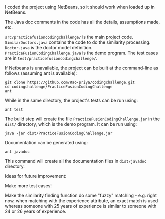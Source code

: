 I coded the project using NetBeans, so it should work when loaded up in NetBeans.

The Java doc comments in the code has all the details, assumptions made, etc.

`src/practicefusioncodingchallenge/` is the main project code.  `SimilarDoctors.java` contains the code to do the similarity processing.  `Doctor.java` is the doctor model definition.  `PracticeFusionCodingChallenge.java` is the demo program.  The test cases are in `test/practicefusioncodingchallenge/`.

If Netbeans is unavailable, the project can be built at the command-line as follows (assuming ant is available):

```
git clone https://github.com/Rao-priya/codingchallenge.git
cd codingchallenge/PracticeFusionCodingChallenge
ant
```

While in the same directory, the project's tests can be run using:

```
ant test
```

The build step will create the file `PracticeFusionCodingChallenge.jar` in the `dist/` directory, which is the demo program. It can be run using:

```
java -jar dist/PracticeFusionCodingChallenge.jar
```

Documentation can be generated using:

```
ant javadoc
```

This command will create all the documentation files in `dist/javadoc` directory.

Ideas for future improvement:

Make more test cases!

Make the similarity finding function do some "fuzzy" matching - e.g. right now, when matching with the experience attribute, an exact match is used whereas someone with 25 years of experience is similar to someone with 24 or 26 years of experience.
